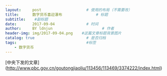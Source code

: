 ```yaml
---
layout:     post                    # 使用的布局（不需要改）
title:      数字货币喜迎瀑布               # 标题 
subtitle:    #副标题
date:       2017-09-04              # 时间
author:     BY ldnjun                      # 作者
header-img: img/2017-09-04.png    #这篇文章标题背景图片
catalog: true                       # 是否归档
tags:                               #标签
    - 数字货币
---
```

[中央下发的文章] (http://www.pbc.gov.cn/goutongjiaoliu/113456/113469/3374222/index.html)
